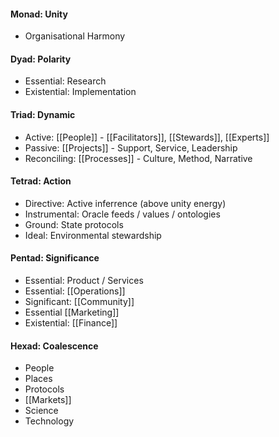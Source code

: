 #### Monad: Unity
- Organisational Harmony

#### Dyad: Polarity
- Essential: Research
- Existential: Implementation

#### Triad: Dynamic
- Active: [[People]] - [[Facilitators]], [[Stewards]], [[Experts]]
- Passive: [[Projects]] - Support, Service, Leadership
- Reconciling: [[Processes]] - Culture, Method, Narrative

#### Tetrad: Action
- Directive: Active inferrence (above unity energy)
- Instrumental: Oracle feeds / values / ontologies 
- Ground: State protocols
- Ideal: Environmental stewardship

#### Pentad: Significance
- Essential: Product / Services
- Essential: [[Operations]]
- Significant: [[Community]]
- Essential [[Marketing]]
- Existential: [[Finance]]

#### Hexad: Coalescence
- People
- Places
- Protocols
- [[Markets]]
- Science
- Technology
